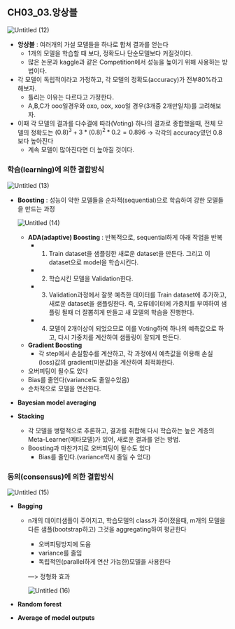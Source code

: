 ## CH03_03.앙상블

![Untitled (12)](https://github.com/joony0512/Deep_Learning_Class/assets/109457820/d28b5d36-dfd6-4c34-a4e1-4cbb69abe40c)


- **앙상블** : 여러개의 가설 모델들을 하나로 합쳐 결과를 얻는다
    - 1개의 모델을 학습할 때 보다, 정확도나 단순모델보다 커질것이다.
    - 많은 논문과 kaggle과 같은 Competition에서 성능을 높이기 위해 사용하는 방법이다.
- 각 모델이 독립적이라고 가정하고, 각 모델의 정확도(accuracy)가 전부80%라고 해보자.
    - 틀리는 이유는 다르다고 가정한다.
    - A,B,C가 ooo일경우와 oxo, oox, xoo일 경우(3개중 2개만일치)를 고려해보자.
- 이때 각 모델의 결과를 다수결에 따라(Voting) 하나의 결과로 종합했을때, 전체 모델의 정확도는 $(0.8)^3 + 3*(0.8)^2*0.2 =0.896$ → 각각의 accuracy였던 0.8보다 높아진다
    - 계속 모델이 많아진다면 더 높아질 것이다.

### 학습(learning)에 의한 결합방식
![Untitled (13)](https://github.com/joony0512/Deep_Learning_Class/assets/109457820/60664963-421e-4860-ab73-b8bc52f4d5ee)



- **Boosting** : 성능이 약한 모델들을 순차적(sequential)으로 학습하여 강한 모델들을 만드는 과정
    
    ![Untitled (14)](https://github.com/joony0512/Deep_Learning_Class/assets/109457820/955c1e33-0d04-40d8-8183-c2df030502f6)

    
    - **ADA(adaptive) Boosting** : 반복적으로, sequential하게 아래 작업을 반복
        - 1. Train dataset을 샘플링한 새로운 dataset을 만든다. 그리고 이 dataset으로 model을 학습시킨다.
        - 2. 학습시킨 모델을 Validation한다.
        - 3. Validation과정에서 잘못 예측한 데이터를 Train dataset에 추가하고, 새로운 dataset을 샘플링한다. 즉, 오류데이터에 가중치를 부여하여 샘플링 될때 더 잘뽑히게 만들고 새 모델의 학습을 진행한다.
        - 4. 모델이 2개이상이 되었으므로 이를 Voting하여 하나의 예측값으로 하고, 다시 가중치를 계산하여 샘플링이 잘되게 만든다.
    - **Gradient Boosting**
        - 각 step에서 손실함수를 계산하고, 각 과정에서 예측값을 이용해 손실(loss)값의 gradient(미분값)을 계산하여 최적화한다.
    - 오버피팅이 될수도 있다
    - Bias를 줄인다(variance도 줄일수있음)
    - 순차적으로 모델을 연산한다.
- **Bayesian model averaging**
- **Stacking**
    - 각 모델을 병렬적으로 추론하고, 결과를 취합해 다시 학습하는 높은 계층의 Meta-Learner(메타모델)가 있어, 새로운 결과를 얻는 방법.
    - Boosting과 마찬가지로 오버피팅이 될수도 있다
        - Bias를 줄인다.(variance역시 줄일 수 있다)

### 동의(consensus)에 의한 결합방식

![Untitled (15)](https://github.com/joony0512/Deep_Learning_Class/assets/109457820/61590908-fda9-40c5-83f1-c4ef74127dba)


- **Bagging**
    - n개의 데이터샘플이 주어지고, 학습모델의 class가 주어졌을때, m개의 모델을 다른 샘플(bootstrap하고) 그것을 aggregating하여 평균한다
        - 오버피팅방지에 도움
        - variance를 줄임
        - 독립적인(parallel하게 연산 가능한)모델을 사용한다
        
        —> 정형화 효과
        
        ![Untitled (16)](https://github.com/joony0512/Deep_Learning_Class/assets/109457820/b15546b4-8b4b-4320-9b27-3b00b0cbe193)

        
- **Random forest**
- **Average of model outputs**
